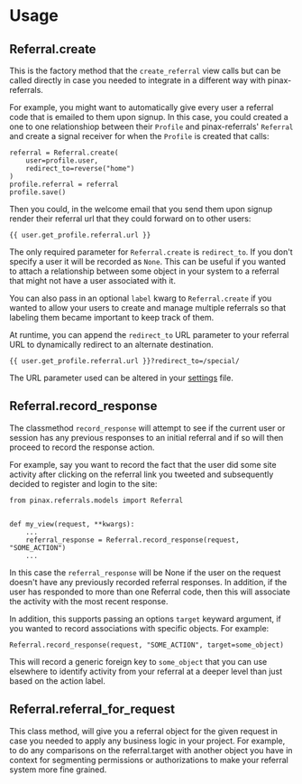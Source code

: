 # Usage

## Referral.create

This is the factory method that the `create_referral` view calls but can
be called directly in case you needed to integrate in a different way with
pinax-referrals.

For example, you might want to automatically give every user a referral code
that is emailed to them upon signup. In this case, you could created a one
to one relationshiop between their `Profile` and pinax-referrals' `Referral` and
create a signal receiver for when the `Profile` is created that calls:

    referral = Referral.create(
        user=profile.user,
        redirect_to=reverse("home")
    )
    profile.referral = referral
    profile.save()

Then you could, in the welcome email that you send them upon signup render
their referral url that they could forward on to other users:

    {{ user.get_profile.referral.url }}

The only required parameter for `Referral.create` is `redirect_to`. If
you don't specify a user it will be recorded as `None`. This can be useful
if you wanted to attach a relationship between some object in your system
to a referral that might not have a user associated with it.

You can also pass in an optional `label` kwarg to `Referral.create` if
you wanted to allow your users to create and manage multiple referrals so
that labeling them became important to keep track of them.

At runtime, you can append the `redirect_to` URL parameter to your referral
URL to dynamically redirect to an alternate destination.

    {{ user.get_profile.referral.url }}?redirect_to=/special/

The URL parameter used can be altered in your [settings](settings.md) file.


## Referral.record_response

The classmethod `record_response` will attempt to see if the current user or
session has any previous responses to an initial referral and if so will then
proceed to record the response action.

For example, say you want to record the fact that the user did some site activity
after clicking on the referral link you tweeted and subsequently decided
to register and login to the site:

    from pinax.referrals.models import Referral
    
    
    def my_view(request, **kwargs):
        ...
        referral_response = Referral.record_response(request, "SOME_ACTION")
        ...

In this case the `referral_response` will be None if the user on the request
doesn't have any previously recorded referral responses. In addition, if the user
has responded to more than one Referral code, then this will associate the
activity with the most recent response.

In addition, this supports passing an options `target` keyward argument, if
you wanted to record associations with specific objects. For example:

    Referral.record_response(request, "SOME_ACTION", target=some_object)

This will record a generic foreign key to `some_object` that you can use elsewhere
to identify activity from your referral at a deeper level than just based on
the action label.


## Referral.referral_for_request

This class method, will give you a referral object for the given request in
case you needed to apply any business logic in your project. For example, to
do any comparisons on the referral.target with another object you have in
context for segmenting permissions or authorizations to make your referral
system more fine grained.

